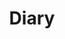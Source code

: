---
title: Diary
description: 
image:

# Badge style
style:
    background: "#2a9d8f"
    color: "#fff"
---